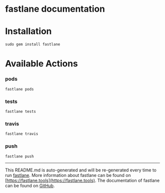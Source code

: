 fastlane documentation
================
# Installation
```
sudo gem install fastlane
```
# Available Actions
### pods
```
fastlane pods
```

### tests
```
fastlane tests
```

### travis
```
fastlane travis
```

### push
```
fastlane push
```


----

This README.md is auto-generated and will be re-generated every time to run [fastlane](https://fastlane.tools).
More information about fastlane can be found on [https://fastlane.tools](https://fastlane.tools).
The documentation of fastlane can be found on [GitHub](https://github.com/fastlane/fastlane/tree/master/fastlane).